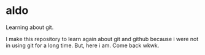 # aldo
Learning about git.

I make this repository to learn again about git and github because i were not in using git for a long time. But, here i am. Come back wkwk.
